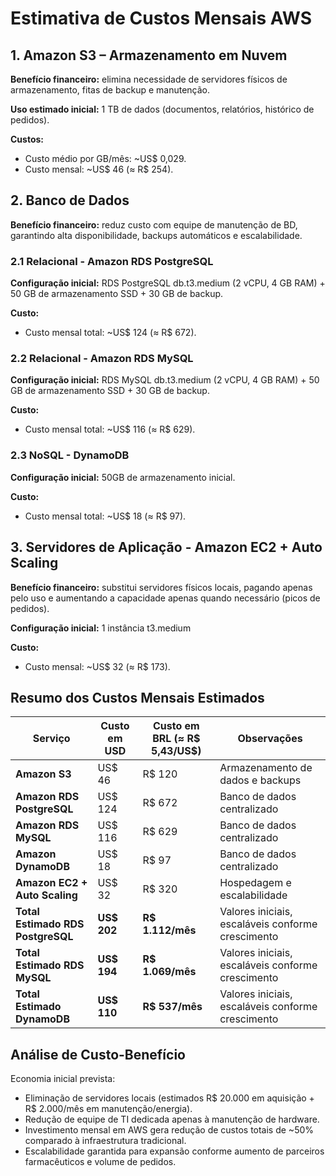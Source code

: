 # Estimativa de Custos Mensais AWS
## 1. Amazon S3 – Armazenamento em Nuvem
**Benefício financeiro:** elimina necessidade de servidores físicos de armazenamento, fitas de backup e manutenção.

**Uso estimado inicial:** 1 TB de dados (documentos, relatórios, histórico de pedidos).

**Custos:**
- Custo médio por GB/mês: ~US$ 0,029.
- Custo mensal: ~US$ 46 (≈ R$ 254).

## 2. Banco de Dados
**Benefício financeiro:** reduz custo com equipe de manutenção de BD, garantindo alta disponibilidade, backups automáticos e escalabilidade.

### 2.1 Relacional - Amazon RDS PostgreSQL
**Configuração inicial:** RDS PostgreSQL db.t3.medium (2 vCPU, 4 GB RAM) + 50 GB de armazenamento SSD + 30 GB de backup.

**Custo:**
- Custo mensal total: ~US$ 124 (≈ R$ 672).
  
### 2.2 Relacional - Amazon RDS MySQL
**Configuração inicial:** RDS MySQL db.t3.medium (2 vCPU, 4 GB RAM) + 50 GB de armazenamento SSD + 30 GB de backup.

**Custo:**
- Custo mensal total: ~US$ 116 (≈ R$ 629).

### 2.3 NoSQL - DynamoDB
**Configuração inicial:** 50GB de armazenamento inicial.

**Custo:**
- Custo mensal total: ~US$ 18 (≈ R$ 97).

## 3. Servidores de Aplicação - Amazon EC2 + Auto Scaling
**Benefício financeiro:** substitui servidores físicos locais, pagando apenas pelo uso e aumentando a capacidade apenas quando necessário (picos de pedidos).

**Configuração inicial:** 1 instância t3.medium

**Custo:**
- Custo mensal: ~US$ 32 (≈ R$ 173).


## Resumo dos Custos Mensais Estimados

| Serviço                           | Custo em USD | Custo em BRL (≈ R$ 5,43/US$) | Observações                                       |
| --------------------------------- | ------------ | ------------------------------ | ------------------------------------------------- |
| **Amazon S3**                     | US\$ 46      | R\$ 120                        | Armazenamento de dados e backups                  |
| **Amazon RDS PostgreSQL**         | US\$ 124     | R\$ 672                        | Banco de dados centralizado                       |
| **Amazon RDS MySQL**              | US\$ 116     | R\$ 629                        | Banco de dados centralizado                       |
| **Amazon DynamoDB**               | US\$ 18      | R\$ 97                         | Banco de dados centralizado                       |
| **Amazon EC2 + Auto Scaling**     | US\$ 32      | R\$ 320                        | Hospedagem e escalabilidade                       |
| **Total Estimado RDS PostgreSQL** | **US\$ 202** | **R\$ 1.112/mês**              | Valores iniciais, escaláveis conforme crescimento |
| **Total Estimado RDS MySQL**      | **US\$ 194** | **R\$ 1.069/mês**              | Valores iniciais, escaláveis conforme crescimento |
| **Total Estimado DynamoDB**       | **US\$ 110** | **R\$ 537/mês**                | Valores iniciais, escaláveis conforme crescimento |

## Análise de Custo-Benefício

Economia inicial prevista:

- Eliminação de servidores locais (estimados R$ 20.000 em aquisição + R$ 2.000/mês em manutenção/energia).
- Redução de equipe de TI dedicada apenas à manutenção de hardware.
- Investimento mensal em AWS gera redução de custos totais de ~50% comparado à infraestrutura tradicional.
- Escalabilidade garantida para expansão conforme aumento de parceiros farmacêuticos e volume de pedidos.
